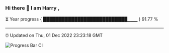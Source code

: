 ### Hi there 👋 I am Harry , 

⏳ Year progress { ███████████████████████████▁▁▁ } 91.77 %

---

⏰ Updated on Thu, 01 Dec 2022 23:23:18 GMT

![Progress Bar CI](https://github.com/duykhang68/duykhang68/workflows/Progress%20Bar%20CI/badge.svg)
